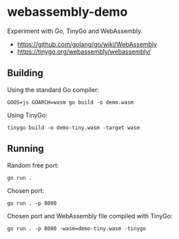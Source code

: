 # webassembly-demo

Experiment with Go, TinyGo and WebAssembly.

- https://github.com/golang/go/wiki/WebAssembly
- https://tinygo.org/webassembly/webassembly/

## Building

Using the standard Go compiler:

```
GOOS=js GOARCH=wasm go build -o demo.wasm
```

Using TinyGo:

```
tinygo build -o demo-tiny.wasm -target wasm
```

## Running

Random free port:

```
go run .
```

Chosen port:

```
go run . -p 8080
```

Chosen port and WebAssembly file compiled with TinyGo:

```
go run . -p 8080 -wasm=demo-tiny.wasm -tinygo
```
